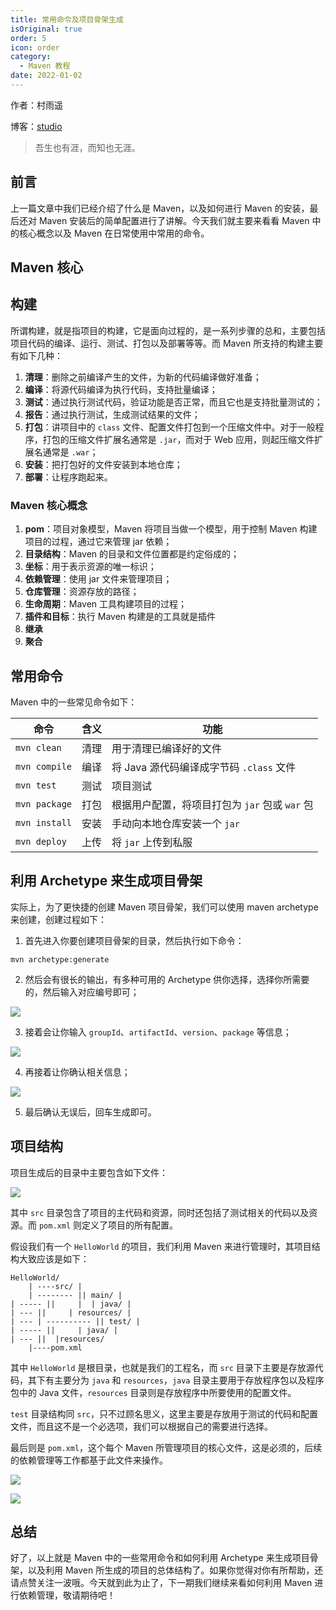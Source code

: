 ```yaml
---
title: 常用命令及项目骨架生成
isOriginal: true
order: 5
icon: order
category:
  - Maven 教程
date: 2022-01-02
---
```


作者：村雨遥

博客：[studio](https://ez4jam1n.github.io/studio)

> 吾生也有涯，而知也无涯。

## 前言

上一篇文章中我们已经介绍了什么是 Maven，以及如何进行 Maven 的安装，最后还对 Maven 安装后的简单配置进行了讲解。今天我们就主要来看看 Maven 中的核心概念以及 Maven 在日常使用中常用的命令。

## Maven 核心

## 构建

所谓构建，就是指项目的构建，它是面向过程的，是一系列步骤的总和，主要包括项目代码的编译、运行、测试、打包以及部署等等。而 Maven 所支持的构建主要有如下几种：

1.  **清理**：删除之前编译产生的文件，为新的代码编译做好准备；
2.  **编译**：将源代码编译为执行代码，支持批量编译；
3.  **测试**：通过执行测试代码，验证功能是否正常，而且它也是支持批量测试的；
4.  **报告**：通过执行测试，生成测试结果的文件；
5.  **打包**：讲项目中的 `class` 文件、配置文件打包到一个压缩文件中。对于一般程序，打包的压缩文件扩展名通常是 `.jar`，而对于 Web 应用，则起压缩文件扩展名通常是 `.war`；
6.  **安装**：把打包好的文件安装到本地仓库；
7.  **部署**：让程序跑起来。

### Maven 核心概念

1.  **pom**：项目对象模型，Maven 将项目当做一个模型，用于控制 Maven 构建项目的过程，通过它来管理 jar 依赖；
2.  **目录结构**：Maven 的目录和文件位置都是约定俗成的；
3.  **坐标**：用于表示资源的唯一标识；
4.  **依赖管理**：使用 jar 文件来管理项目；
5.  **仓库管理**：资源存放的路径；
6.  **生命周期**：Maven 工具构建项目的过程；
7.  **插件和目标**：执行 Maven 构建是的工具就是插件
8.  **继承**
9.  **聚合**

## 常用命令

Maven 中的一些常见命令如下：

| 命令          | 含义 | 功能                                           |
| ------------- | ---- | ---------------------------------------------- |
| `mvn clean`   | 清理 | 用于清理已编译好的文件                         |
| `mvn compile` | 编译 | 将 Java 源代码编译成字节码 `.class` 文件       |
| `mvn test`    | 测试 | 项目测试                                       |
| `mvn package` | 打包 | 根据用户配置，将项目打包为 `jar` 包或 `war` 包 |
| `mvn install` | 安装 | 手动向本地仓库安装一个 `jar`                   |
| `mvn deploy`  | 上传 | 将 `jar` 上传到私服                            |

## 利用 Archetype 来生成项目骨架

实际上，为了更快捷的创建 Maven 项目骨架，我们可以使用 maven archetype 来创建，创建过程如下：

1.  首先进入你要创建项目骨架的目录，然后执行如下命令：

```shell
mvn archetype:generate
```

2.  然后会有很长的输出，有多种可用的 Archetype 供你选择，选择你所需要的，然后输入对应编号即可；

![](./assets/maven-archetype.png)

3.  接着会让你输入 `groupId`、`artifactId`、`version`、`package` 等信息；

![](./assets/maven-groupid.png)

4.  再接着让你确认相关信息；

![](./assets/maven-confirm.png)

5.  最后确认无误后，回车生成即可。

## 项目结构

项目生成后的目录中主要包含如下文件：

![](./assets/project-structure.png)

其中 `src` 目录包含了项目的主代码和资源，同时还包括了测试相关的代码以及资源。而 `pom.xml` 则定义了项目的所有配置。

假设我们有一个 `HelloWorld` 的项目，我们利用 Maven 来进行管理时，其项目结构大致应该是如下：

```
HelloWorld/
    | ----src/ |
    | -------- || main/ |
| ----- ||     |  | java/ |
| --- ||     | resources/ |
| --- | ---------- || test/ |
| ----- ||     | java/ |
| --- ||  |resources/
    |----pom.xml
```

其中 `HelloWorld` 是根目录，也就是我们的工程名，而 `src` 目录下主要是存放源代码，其下有主要分为 `java` 和 `resources`，`java` 目录主要用于存放程序包以及程序包中的 Java 文件，`resources` 目录则是存放程序中所要使用的配置文件。

`test` 目录结构同 `src`，只不过顾名思义，这里主要是存放用于测试的代码和配置文件，而且这不是一个必选项，我们可以根据自己的需要进行选择。

最后则是 `pom.xml`，这个每个 Maven 所管理项目的核心文件，这是必须的，后续的依赖管理等工作都基于此文件来操作。

![](./assets/file-structure.png)

![](./assets/pom.png)

## 总结

好了，以上就是 Maven 中的一些常用命令和如何利用 Archetype 来生成项目骨架，以及利用 Maven 所生成的项目的总体结构了。如果你觉得对你有所帮助，还请点赞关注一波哦。今天就到此为止了，下一期我们继续来看如何利用 Maven 进行依赖管理，敬请期待吧！
